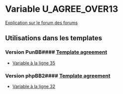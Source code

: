 # Variable U_AGREE_OVER13
[Explication sur le forum des forums](http://forum.forumactif.com/t294113-listing-des-variables#U_AGREE_OVER13)
## Utilisations dans les templates
### Version PunBB#### [Template agreement](punbb/agreement.md)
* [Variable à la ligne 35](../punbb/agreement.tpl#L35)
### Version phpBB2#### [Template agreement](subsilver/agreement.md)
* [Variable à la ligne 32](../subsilver/agreement.tpl#L32)